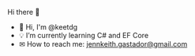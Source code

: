 Hi there 👋

- 👋 Hi, I'm @keetdg
- 💡 I’m currently learning C# and EF Core
- ✉ How to reach me:  <a href="https://mail.google.com/mail/u/0/?tab=rm&ogbl#inbox">jennkeith.gastador@gmail.com</a>   

